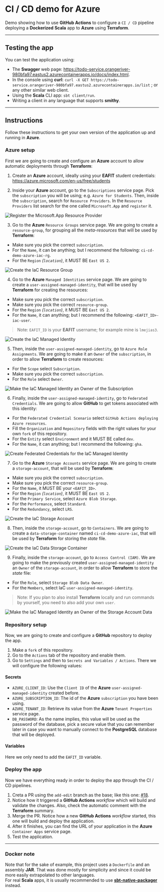 # CI / CD demo for Azure

Demo showing how to use **GitHub Actions** to configure a `CI / CD` pipeline deploying a **Dockerized** **Scala** app to **Azure** using **Terraform**.

-----

## Testing the app

You can test the application using:
* The **Swagger** web page: https://todo-service.orangeriver-980bfa97.eastus2.azurecontainerapps.io/docs/index.html.
* In the console using **curl**: `curl -X GET https://todo-service.orangeriver-980bfa97.eastus2.azurecontainerapps.io/list` ; or any other similar web client.
* Using the **Scala** CLI app: `sbt client/run`.
* Writing a client in any language that supports **smithy**.

-----

## Instructions

Follow these instructions to get your own version of the application up and running in **Azure**.

### Azure setup

First we are going to create and configure an **Azure** account to allow automatic deployments through **Terraform**:

1. Create an **Azure** account, ideally using your **EAFIT** student credentials: https://azure.microsoft.com/en-us/free/students

2. Inside your **Azure** account, go to the `Subscriptions` service page. Pick the `subscription` you will be using; e.g. `Azure for Students`. Then, inside the `subscription`, search for `Resource Providers`. In the `Resource Providers` list search for the one called `Microsoft.App` and `register` it.

  ![Register the Microsoft.App Resource Provider](./images/register-microsoft-app-resource-provider.png "Register the Microsoft.App Resource Provider")

3. Go to the **Azure** `Resource Groups` service page. We are going to create a `resource-group`, for grouping all the _meta-resources_ that will be used by **Terraform**:
  * Make sure you pick the correct `subscription`.
  * For the `Name`, it can be anything; but I recommend the following: `ci-cd-demo-azure-iac-rg`.
  * For the `Region` _(`location`)_, it MUST BE `East US 2`.

  ![Create the IaC Resource Group](./images/create-resource-group.png "Create the IaC Resource Group")

4. Go to the **Azure** `Managed Identities` service page. We are going to create a `user-assigned-managed-identity`, that will be used by **Terraform** for creating the resources:
  * Make sure you pick the correct `subscription`.
  * Make sure you pick the correct `resource-group`.
  * For the `Region` _(`location`)_, it MUST BE `East US 2`.
  * For the `Name`, it can anything; but I recommend the following: `<EAFIT_ID>-iac-user`.
  > Note: `EAFIT_ID` is your **EAFIT** username; for example mine is `lmejias3`.

  ![Create the IaC Managed Identity](./images/create-user-assigned-managed-identity.png "Create the IaC Managed Identity")

5. Then, inside the `user-assigned-managed-identity`, go to `Azure Role Assignments`. We are going to make it an `Owner` of the `subscription`, in order to allow **Terraform** to create resources:
  * For the `Scope` select `Subscription`.
  * Make sure you pick the correct `subscription`.
  * For the `Role` select `Owner`.

  ![Make the IaC Managed Identity an Owner of the Subscription](./images/make-user-assigned-managed-identity-subscription-owner.png "Make the IaC Managed Identity an Owner of the Subscription")

6. Finally, inside the `user-assigned-managed-identity`, go to `Federated Credentials`. We are going to allow **GitHub** to get tokens associated with this identity:
  * For the `Federated Credential Scenario` select `GitHub Actions deploying Azure resources`.
  * Fill the `Organization` and `Repository` fields with the right values for your own `fork` of this repository.
  * For the `Entity` select `Environment` and it MUST BE called `dev`.
  * For the `Name`, it can anything; but I recommend the following: `gha`.

  ![Create Federated Credentials for the IaC Managed Identity](./images/create-user-assigned-managed-identity-federated-credentials.png "Create Federated Credentials for the IaC Managed Identity")

7. Go to the **Azure** `Storage Accounts` service page. We are going to create a `storage-account`, that will be used by **Terraform**:
  * Make sure you pick the correct `subscription`.
  * Make sure you pick the correct `resource-group`.
  * For the `Name`, it MUST BE your `<EAFIT_ID>`.
  * For the `Region` _(`location`)_, it MUST BE `East US 2`.
  * For the `Primary Service`, select `Azure Blob Storage`.
  * For the `Performance`, select `Standard`.
  * For the `Redundancy`, select `LRS`.

  ![Create the IaC Storage Account](./images/create-storage-account.png "Create the IaC Storage Account")

8. Then, inside the `storage-account`, go to `Containers`. We are going to create a `data-storage-container` named `ci-cd-demo-azure-iac`, that will be used by **Terraform** for storing the _state_ file.

  ![Create the IaC Data Storage Container](./images/create-data-storage-container.png "Create the IaC Data Storage Container")

9. Finally, inside the `storage-account`, go to `Access Control (IAM)`. We are going to make the previously created `user-assigned-managed-identity` an `Owner` of the `storage-account`, in order to allow **Terraform** to store the _state_ file:
  * For the `Role`, select `Storage Blob Data Owner`.
  * For the `Members`, select IaC `user-assigned-managed-identity`.
  > Note: If you plan to also install **Terraform** locally and run commands by yourself, you need to also add your own `user`.

  ![Make the IaC Managed Identity an Owner of the Storage Account Data](./images/make-user-assigned-managed-identity-storage-account-data-owner.png "Make the IaC Managed Identity an Owner of the Storage Account Data")

### Repository setup

Now, we are going to create and configure a **GitHub** repository to deploy the app.

1. Make a `fork` of this repository.
2. Go to the `Actions` tab of the repository and enable them.
3. Go to `Settings` and then to `Secrets and Variables / Actions`. There we will configure the following values:

#### Secrets

* `AZURE_CLIENT_ID`: Use the `Client ID` of the **Azure** `user-assigned-managed-identity` created before.
* `AZURE_SUBSCRIPTION_ID`: The id of the **Azure** `subscription` you have been using.
* `AZURE_TENANT_ID`: Retrieve its value from the **Azure** `Tenant Properties` service page.
* `DB_PASSWORD`: As the name implies, this value will be used as the password of the database, pick a secure value that you can remember later in case you want to manually connect to the **PostgreSQL** database that will be deployed.

#### Variables

Here we only need to add the `EAFIT_ID` variable.

### Deploy the app

Now we have everything ready in order to deploy the app through the CI / CD pipelines.

1. Creta a PR using the `add-edit` branch as the base; like this one: [#18](https://github.com/BalmungSan/ci-cd-demo-azure/pull/18).
2. Notice how it triggered a **GitHub Actions** _workflow_ which will build and validate the changes. Also, check the automatic comment with the **Terraform** summary.
3. Merge the PR. Notice how a new **GitHub Actions** _workflow_ started, this one will build and deploy the application.
4. After it finishes, you can find the URL of your application in the **Azure** `Container Apps` service page.
5. Test the application.

-----

### Docker note

Note that for the sake of example, this project uses a `Dockerfile` and an assembly **JAR**.
That was done mostly for simplicity and since it could be more easily extrapolated to other languages.<br>
For real **Scala** apps, it is usually recommended to use [**sbt-native-packager**](https://github.com/sbt/sbt-native-packager) instead.
